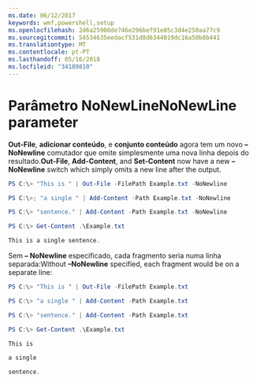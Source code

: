 ```yaml
---
ms.date: 06/12/2017
keywords: wmf,powershell,setup
ms.openlocfilehash: 2d6a25908de746e296bef91e05c3d4e250aa77c9
ms.sourcegitcommit: 54534635eedacf531d8d6344019dc16a50b8b441
ms.translationtype: MT
ms.contentlocale: pt-PT
ms.lasthandoff: 05/16/2018
ms.locfileid: "34189810"
---
```

# <a name="nonewline-parameter"></a><span data-ttu-id="942ab-102">Parâmetro NoNewLine</span><span class="sxs-lookup"><span data-stu-id="942ab-102">NoNewLine parameter</span></span>
<span data-ttu-id="942ab-103">**Out-File**, **adicionar conteúdo**, e **conjunto conteúdo** agora tem um novo **– NoNewline** comutador que omite simplesmente uma nova linha depois do resultado.</span><span class="sxs-lookup"><span data-stu-id="942ab-103">**Out-File**, **Add-Content**, and **Set-Content** now have a new **–NoNewline** switch which simply omits a new line after the output.</span></span>
```powershell
PS C:\> "This is " | Out-File -FilePath Example.txt -NoNewline

PS C:\>; "a single " | Add-Content -Path Example.txt -NoNewline

PS C:\> "sentence." | Add-Content -Path Example.txt -NoNewline

PS C:\> Get-Content .\Example.txt

This is a single sentence.
```
<span data-ttu-id="942ab-104">Sem **– NoNewline** especificado, cada fragmento seria numa linha separada:</span><span class="sxs-lookup"><span data-stu-id="942ab-104">Without **–NoNewline** specified, each fragment would be on a separate line:</span></span>
```powershell
PS C:\> "This is " | Out-File -FilePath Example.txt

PS C:\> "a single " | Add-Content -Path Example.txt

PS C:\> "sentence." | Add-Content -Path Example.txt

PS C:\> Get-Content .\Example.txt

This is

a single

sentence.
```
